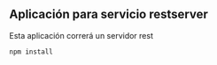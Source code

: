 ## Aplicación para servicio restserver

Esta aplicación correrá un servidor rest

```
npm install
```